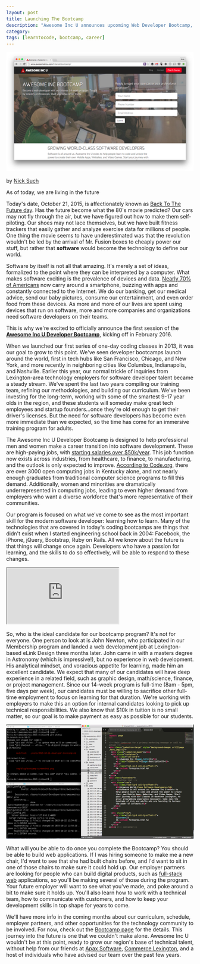 ```yaml
---
layout: post
title: Launching The Bootcamp
description: "Awesome Inc U announces upcoming Web Developer Bootcamp, intensive training program for starting a new career"
category: 
tags: [learntocode, bootcamp, career]
---
```


![A-Inc Web Developer Bootcamp screenshot](/img/blog/bootcamp-screenshot.png)

by [Nick Such](https://plus.google.com/+NickSuch/)

As of today, we are living in the future 

Today's date, October 21, 2015, is affectionately known as [Back To The Future day](http://www.cnet.com/news/heres-the-technology-back-to-the-future-part-ii-predicted-and-what-it-missed/). Has the future become what the 80's movie predicted? Our cars may not fly through the air, but we have figured out how to make them self-piloting. Our shoes may not lace themselves, but we have built fitness trackers that easily gather and analyze exercise data for millions of people. One thing the movie seems to have underestimated was that the revolution wouldn't be led by the arrival of Mr. Fusion boxes to cheaply power our stuff, but rather that **software** would become the technology to define our world.

<!--break-->

Software by itself is not all that amazing. It's merely a set of ideas, formalized to the point where they can be interpreted by a computer. What makes software exciting is the prevalence of devices and data. [Nearly 70% of Americans](http://www.pewresearch.org/fact-tank/2015/04/01/6-facts-about-americans-and-their-smartphones/) now carry around a smartphone, buzzing with apps and constantly connected to the Internet. We do our banking, get our medical advice, send our baby pictures, consume our entertainment, and even order food from these devices. As more and more of our lives are spent using devices that run on software, more and more companies and organizations need software developers on their teams.

This is why we're excited to officially announce the first session of the **[Awesome Inc U Developer Bootcamp](/bootcamp/)**, kicking off in February 2016.

When we launched our first series of one-day coding classes in 2013, it was our goal to grow to this point. We've seen developer bootcamps launch around the world, first in tech hubs like San Francisco, Chicago, and New York, and more recently in neighboring cities like Columbus, Indianapolis, and Nashville. Earlier this year, our normal trickle of inquiries from Lexington-area technology employers for software developer talent became a steady stream. We've spent the last two years compiling our training team, refining our methodologies, and building our curriculum. We've been investing for the long-term, working with some of the smartest 9-17 year olds in the region, and these students will someday make great tech employees and startup founders...once they're old enough to get their driver's licenses. But the need for software developers has become even more immediate than we expected, so the time has come for an immersive training program for adults.

The Awesome Inc U Developer Bootcamp is designed to help professional men and women make a career transition into software development. These are high-paying jobs, with [starting salaries over $50k/year](http://money.usnews.com/careers/best-jobs/software-developer). This job function now exists across industries, from healthcare, to finance, to manufacturing, and the outlook is only expected to improve. [According to Code.org](https://code.org/promote/ky), there are over 3000 open computing jobs in Kentucky alone, and not nearly enough graduates from traditional computer science programs to fill this demand. Additionally, women and minorities are dramatically underrepresented in computing jobs, leading to even higher demand from employers who want a diverse workforce that's more representative of their communities.

Our program is focused on what we've come to see as the most important skill for the modern software developer: learning how to learn. Many of the technologies that are covered in today's coding bootcamps are things that didn't exist when I started engineering school back in 2004: Facebook, the iPhone, jQuery, Bootstrap, Ruby on Rails. All we know about the future is that things will change once again. Developers who have a passion for learning, and the skills to do so effectively, will be able to respond to these changes.

<div class="embed-responsive embed-responsive-16by9"><iframe class="embed-responsive-item" src="https://www.youtube.com/embed/8IryuzzI2DA?rel=0&amp;controls=0"></iframe></div>

So, who is the ideal candidate for our bootcamp program? It's not for everyone. One person to look at is John Newton, who participated in our Membership program and landed a web development job at Lexington-based eLink Design three months later. John came in with a masters degree in Astronomy (which is impressive!), but no experience in web development. His analytical mindset, and voracious appetite for learning, made him an excellent candidate. We expect that many of our candidates will have deep experience in a related field, such as graphic design, math/science, finance, or project management. Since our 14-week program is full-time (8am - 5pm, five days per week), our candidates must be willing to sacrifice other full-time employment to focus on learning for that duration. We're working with employers to make this an option for internal candidates looking to pick up technical responsibilities. We also know that $10k in tuition is no small matter, so our goal is to make payment as easy as possible for our students.

![Terminal and Sublime Text, tools of the web development trade](/img/blog/bootcamp-screenshot-2.png)

What will you be able to do once you complete the Bootcamp? You should be able to build web applications. If I was hiring someone to make me a new chair, I'd want to see that she had built chairs before, and I'd want to sit in one of those chairs to make sure it could hold up. Our employer partners are looking for people who can build digital products, such as [full-stack web](https://www.quora.com/What-does-the-term-full-stack-programmer-mean) applications, so you'll be making several of those during the program. Your future employer will want to see what you've made, and poke around a bit to make sure it holds up. You'll also learn how to work with a technical team, how to communicate with customers, and how to keep your development skills in top shape for years to come.

We'll have more info in the coming months about our curriculum, schedule, employer partners, and other opportunities for the technology community to be involved. For now, check out the [Bootcamp page](/bootcamp/) for the details. This journey into the future is one that we couldn't make alone. Awesome Inc U wouldn't be at this point, ready to grow our region's base of technical talent, without help from our friends at [Apax Software](http://www.apaxsoftware.com), [Commerce Lexington](http://www.commercelexington.com), and a host of individuals who have advised our team over the past few years. 